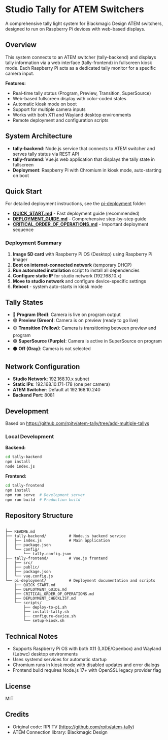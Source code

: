 # Studio Tally for ATEM Switchers

A comprehensive tally light system for Blackmagic Design ATEM switchers, designed to run on Raspberry Pi devices with web-based displays.

## Overview

This system connects to an ATEM switcher (tally-backend) and displays tally information via a web interface (tally-frontend) in fullscreen kiosk mode. Each Raspberry Pi acts as a dedicated tally monitor for a specific camera input.

**Features:**

- Real-time tally status (Program, Preview, Transition, SuperSource)
- Web-based fullscreen display with color-coded states
- Automatic kiosk mode on boot
- Support for multiple camera inputs
- Works with both X11 and Wayland desktop environments
- Remote deployment and configuration scripts

## System Architecture

- **tally-backend**: Node.js service that connects to ATEM switcher and serves tally status via REST API
- **tally-frontend**: Vue.js web application that displays the tally state in fullscreen
- **Deployment**: Raspberry Pi with Chromium in kiosk mode, auto-starting on boot

## Quick Start

For detailed deployment instructions, see the [pi-deployment](./pi-deployment) folder:

- **[QUICK_START.md](./pi-deployment/QUICK_START.md)** - Fast deployment guide (recommended)
- **[DEPLOYMENT_GUIDE.md](./pi-deployment/DEPLOYMENT_GUIDE.md)** - Comprehensive step-by-step guide
- **[CRITICAL_ORDER_OF_OPERATIONS.md](./pi-deployment/CRITICAL_ORDER_OF_OPERATIONS.md)** - Important deployment sequence

### Deployment Summary

1. **Image SD card** with Raspberry Pi OS (Desktop) using Raspberry Pi Imager
2. **Boot on internet-connected network** (temporary DHCP)
3. **Run automated installation** script to install all dependencies
4. **Configure static IP** for studio network (192.168.10.x)
5. **Move to studio network** and configure device-specific settings
6. **Reboot** - system auto-starts in kiosk mode

## Tally States

- 🔴 **Program (Red)**: Camera is live on program output
- 🟢 **Preview (Green)**: Camera is on preview (ready to go live)
- 🟡 **Transition (Yellow)**: Camera is transitioning between preview and program
- 🟣 **SuperSource (Purple)**: Camera is active in SuperSource on program
- ⚫ **Off (Gray)**: Camera is not selected

## Network Configuration

- **Studio Network**: 192.168.10.x subnet
- **Static IPs**: 192.168.10.171-178 (one per camera)
- **ATEM Switcher**: Default at 192.168.10.240
- **Backend Port**: 8081

## Development

Based on https://github.com/rpitv/atem-tally/tree/add-multiple-tallys

### Local Development

**Backend:**

```bash
cd tally-backend
npm install
node index.js
```

**Frontend:**

```bash
cd tally-frontend
npm install
npm run serve  # Development server
npm run build  # Production build
```

## Repository Structure

```
.
├── README.md
├── tally-backend/          # Node.js backend service
│   ├── index.js            # Main application
│   ├── package.json
│   └── config/
│       └── tally.config.json
├── tally-frontend/         # Vue.js frontend
│   ├── src/
│   ├── public/
│   ├── package.json
│   └── vue.config.js
└── pi-deployment/          # Deployment documentation and scripts
    ├── QUICK_START.md
    ├── DEPLOYMENT_GUIDE.md
    ├── CRITICAL_ORDER_OF_OPERATIONS.md
    ├── DEPLOYMENT_CHECKLIST.md
    └── scripts/
        ├── deploy-to-pi.sh
        ├── install-tally.sh
        ├── configure-device.sh
        └── setup-kiosk.sh
```

## Technical Notes

- Supports Raspberry Pi OS with both X11 (LXDE/Openbox) and Wayland (Labwc) desktop environments
- Uses systemd services for automatic startup
- Chromium runs in kiosk mode with disabled updates and error dialogs
- Frontend build requires Node.js 17+ with OpenSSL legacy provider flag

## License

MIT

## Credits

- Original code: RPI TV (https://github.com/rpitv/atem-tally)
- ATEM Connection library: Blackmagic Design
